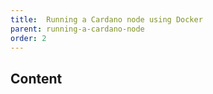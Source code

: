 ```yaml
---
title:  Running a Cardano node using Docker
parent: running-a-cardano-node
order: 2
---
```

## Content